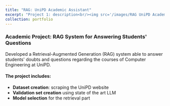 ```yaml
---
title: "RAG: UniPD Academic Assistant"
excerpt: "Project 1: description<br/><img src='/images/RAG UniPD Academic Assistant/Front Image.png'>"
collection: portfolio
---
```




### Academic Project: RAG System for Answering Students' Questions

Developed a Retrieval-Augmented Generation (RAG) system able to answer students' doubts and questions regarding the courses of Computer Engineering at UniPD.

#### The project includes:
- **Dataset creation**: scraping the UniPD website
- **Validation set creation** using state of the art LLM
- **Model selection** for the retrieval part